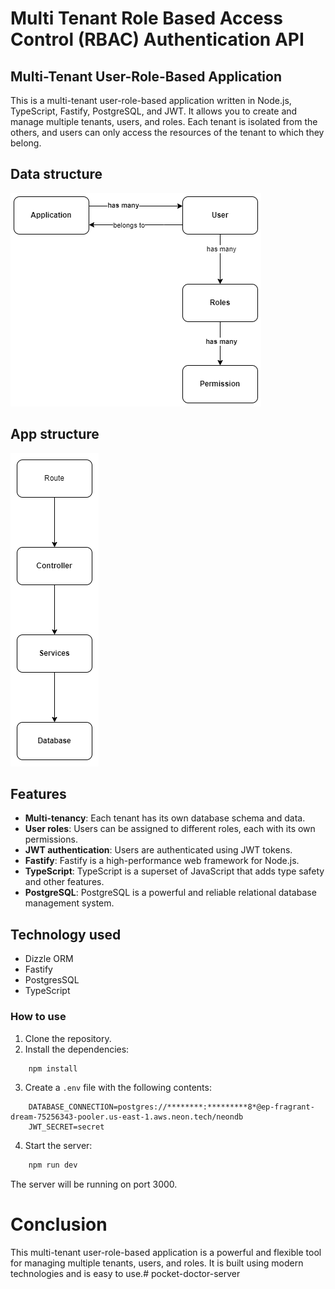# Multi Tenant Role Based Access Control (RBAC) Authentication API

## Multi-Tenant User-Role-Based Application

This is a multi-tenant user-role-based application written in Node.js, TypeScript, Fastify, PostgreSQL, and JWT. It allows you to create and manage multiple tenants, users, and roles. Each tenant is isolated from the others, and users can only access the resources of the tenant to which they belong.

## Data structure 
!["data structure"](imgs/role_base_api_ds.png)

## App structure 
!["app structure"](imgs/router.png)



## Features 
- __Multi-tenancy__: Each tenant has its own database schema and data.
- __User roles__: Users can be assigned to different roles, each with its own permissions.
- __JWT authentication__: Users are authenticated using JWT tokens.
- __Fastify__: Fastify is a high-performance web framework for Node.js.
- __TypeScript__: TypeScript is a superset of JavaScript that adds type safety and other features.
- __PostgreSQL__: PostgreSQL is a powerful and reliable relational database management system.

## Technology used
- Dizzle ORM 
- Fastify 
- PostgresSQL
- TypeScript 


### How to use

1. Clone the repository.
2. Install the dependencies:
```sh
    npm install
```
3. Create a ``.env`` file with the following contents:
```
    DATABASE_CONNECTION=postgres://********:*********8*@ep-fragrant-dream-75256343-pooler.us-east-1.aws.neon.tech/neondb
    JWT_SECRET=secret
``````

4. Start the server:
```sh
    npm run dev
```
The server will be running on port 3000.


# Conclusion

This multi-tenant user-role-based application is a powerful and flexible tool for managing multiple tenants, users, and roles. It is built using modern technologies and is easy to use.# pocket-doctor-server
